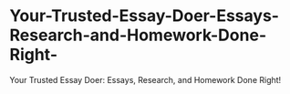 # Your-Trusted-Essay-Doer-Essays-Research-and-Homework-Done-Right-
Your Trusted Essay Doer: Essays, Research, and Homework Done Right!
